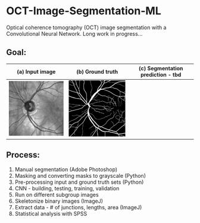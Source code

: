 # OCT-Image-Segmentation-ML
Optical coherence tomography (OCT) image segmentation with a Convolutional Neural Network. Long work in progress...

## Goal:

(a) Input image | (b) Ground truth  | (c) Segmentation prediction - tbd
--------------- | ----------------- | ---------------------------------
![Input image](images/cSLO52-input.jpg) | ![Ground truth](images/cSLO52-groundtruth.jpg)


## Process: 

1. Manual segmentation (Adobe Photoshop)
2. Masking and converting masks to grayscale (Python)
3. Pre-processing input and ground truth sets (Python)
4. CNN - building, testing, training, validation
5. Run on different subgroup images
6. Skeletonize binary images (ImageJ)
7. Extract data - # of junctions, lengths, area (ImageJ)
8. Statistical analysis with SPSS
